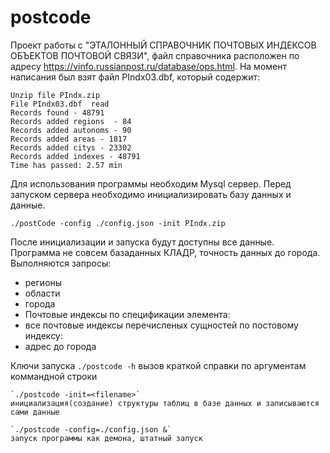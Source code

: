 # postcode
Проект работы с "ЭТАЛОННЫЙ СПРАВОЧНИК ПОЧТОВЫХ ИНДЕКСОВ ОБЪЕКТОВ ПОЧТОВОЙ СВЯЗИ", файл справочника расположен по адресу https://vinfo.russianpost.ru/database/ops.html. На момент написания был взят файл PIndx03.dbf, который содержит:
```
Unzip file PIndx.zip
File PIndx03.dbf  read
Records found - 48791
Records added regions  - 84
Records added autonoms - 90
Records added areas - 1817
Records added citys - 23302
Records added indexes - 48791
Time has passed: 2.57 min
```
Для использования программы необходим Mysql сервер.
Перед запуском сервера необходимо инициализировать базу данных и данные.
```
./postCode -config ./config.json -init PIndx.zip
```
 После инициализации и запуска будут доступны все данные. Программа не совсем базаданных КЛАДР, точность данных до города.
 Выполняются запросы:
 * регионы
 * области
 * города
 * Почтовые индексы
 по спецификации элемента:
 * все почтовые индексы перечисленых сущностей
 по постовому индексу:
 * адрес до города
 
 Ключи запуска
    `./postcode -h`
    вызов краткой справки по аргументам коммандной строки

    `./postcode -init=<filename>`
    инициализация(создание) структуры таблиц в базе данных и записываются сами данные

    `./postcode -config=./config.json &`
    запуск программы как демона, штатный запуск
